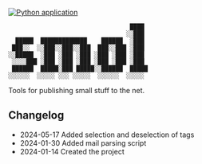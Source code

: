 [![Python application](https://github.com/diggydev/smol/actions/workflows/python-app.yml/badge.svg)](https://github.com/diggydev/smol/actions/workflows/python-app.yml)

```
                                  ████ 
                                 ░░███ 
  █████  █████████████    ██████  ░███ 
 ███░░  ░░███░░███░░███  ███░░███ ░███ 
░░█████  ░███ ░███ ░███ ░███ ░███ ░███ 
 ░░░░███ ░███ ░███ ░███ ░███ ░███ ░███ 
 ██████  █████░███ █████░░██████  █████
░░░░░░  ░░░░░ ░░░ ░░░░░  ░░░░░░  ░░░░░ 
```

Tools for publishing small stuff to the net.

## Changelog

- 2024-05-17 Added selection and deselection of tags
- 2024-01-30 Added mail parsing script
- 2024-01-14 Created the project

